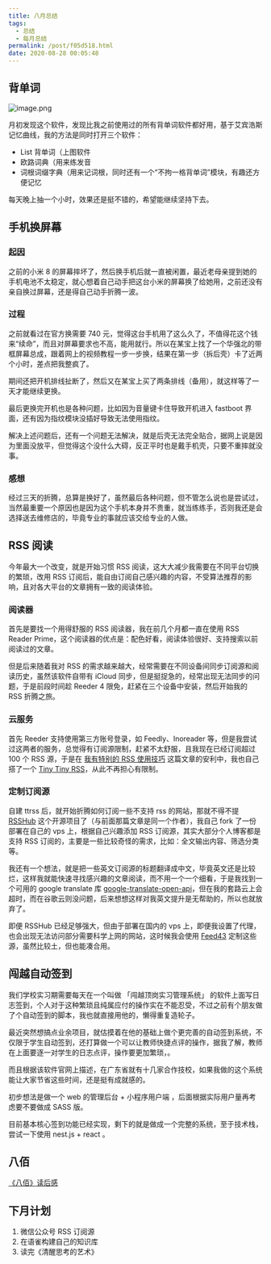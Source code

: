 ```yaml
---
title: 八月总结
tags:
  - 总结
  - 每月总结
permalink: /post/f05d518.html
date: 2020-08-28 00:05:48
---
```


## 背单词

![image.png](https://i.loli.net/2020/08/28/OCf79JkXbP4vQUw.png)

月初发现这个软件，发现比我之前使用过的所有背单词软件都好用，基于艾宾浩斯记忆曲线，我的方法是同时打开三个软件：

- List 背单词（上图软件
- 欧路词典（用来练发音
- 词根词缀字典（用来记词根，同时还有一个“不拘一格背单词”模块，有趣还方便记忆

每天晚上抽一个小时，效果还是挺不错的，希望能继续坚持下去。

## 手机换屏幕

### 起因

之前的小米 8 的屏幕摔坏了，然后换手机后就一直被闲置，最近老母亲提到她的手机电池不太稳定，就心想着自己动手把这台小米的屏幕换了给她用，之前还没有亲自换过屏幕，还是得自己动手折腾一波。

### 过程

之前就看过在官方换需要 740 元，觉得这台手机用了这么久了，不值得花这个钱来“续命”，而且对屏幕要求也不高，能用就行。所以在某宝上找了一个华强北的带框屏幕总成，跟着网上的视频教程一步一步换，结果在第一步（拆后壳）卡了近两个小时，差点把我整疯了。

期间还把开机排线扯断了，然后又在某宝上买了两条排线（备用），就这样等了一天才能继续更换。

最后更换完开机也是各种问题，比如因为音量键卡住导致开机进入 fastboot 界面，还有因为指纹模块没插好导致无法使用指纹。

解决上述问题后，还有一个问题无法解决，就是后壳无法完全贴合，据网上说是因为里面没放平，但觉得这个没什么大碍，反正平时也是戴手机壳，只要不重摔就没事。

### 感想

经过三天的折腾，总算是换好了，虽然最后各种问题，但不管怎么说也是尝试过，当然最重要一个原因也是因为这个手机本身并不贵重，就当练练手，否则我还是会选择送去维修店的，毕竟专业的事就应该交给专业的人做。

## RSS 阅读

今年最大一个改变，就是开始习惯 RSS 阅读，这大大减少我需要在不同平台切换的繁琐，改用 RSS 订阅后，能自由订阅自己感兴趣的内容，不受算法推荐的影响，且对各大平台的文章拥有一致的阅读体验。

### 阅读器

首先是要找一个用得舒服的 RSS 阅读器，我在前几个月都一直在使用 RSS Reader Prime，这个阅读器的优点是：配色好看，阅读体验很好、支持搜索以前阅读过的文章。

但是后来随着我对 RSS 的需求越来越大，经常需要在不同设备间同步订阅源和阅读历史，虽然该软件自带有 iCloud 同步，但是挺捉急的，经常出现无法同步的问题，于是前段时间趁 Reeder 4 限免，赶紧在三个设备中安装，然后开始我的 RSS 折腾之旅。

### 云服务

首先 Reeder 支持使用第三方账号登录，如 Feedly、Inoreader 等，但是我尝试过这两者的服务，总觉得有订阅源限制，赶紧不太舒服，且我现在已经订阅超过 100 个 RSS 源，于是在 [我有特别的 RSS 使用技巧](https://diygod.me/ohmyrss/) 这篇文章的安利中，我也自己搭了一个 [Tiny Tiny RSS](https://github.com/HenryQW/docker-ttrss-plugins)，从此不再担心有限制。

### 定制订阅源

自建 ttrss 后，就开始折腾如何订阅一些不支持 rss 的网站，那就不得不提 [RSSHub](https://docs.rsshub.app/) 这个开源项目了（与前面那篇文章是同一个作者），我自己 fork 了一份部署在自己的 vps 上，根据自己兴趣添加 RSS 订阅源，其实大部分个人博客都是支持 RSS 订阅的，主要是一些比较奇怪的需求，比如：全文输出内容、筛选分类等。

我还有一个想法，就是把一些英文订阅源的标题翻译成中文，毕竟英文还是比较烂，这样我就能快速寻找感兴趣的文章阅读，而不用一个一个细看，于是我找到一个可用的 google translate 库 [google-translate-open-api](https://www.npmjs.com/package/google-translate-open-api)，但在我的套路云上会超时，而在谷歌云则没问题，后来想想这样对我英文提升是无帮助的，所以也就放弃了。

即便 RSSHub 已经足够强大，但由于部署在国内的 vps 上，即便我设置了代理，也会出现无法访问部分需要科学上网的网站，这时候我会使用 [Feed43](https://feed43.com/) 定制这些源，虽然比较土，但也能凑合用。

## 闯越自动签到

我们学校实习期需要每天在一个叫做 「闯越顶岗实习管理系统」 的软件上面写日志签到，个人对于这种繁琐且纯属应付的操作实在不能忍受，不过之前有个朋友做了个自动签到的脚本，我也就直接用他的，懒得重复造轮子。

最近突然想搞点业余项目，就估摸着在他的基础上做个更完善的自动签到系统，不仅限于学生自动签到，还打算做一个可以让教师快捷点评的操作，据我了解，教师在上面要逐一对学生的日志点评，操作要更加繁琐，。

而且根据该软件官网上描述，在广东省就有十几家合作技校，如果我做的这个系统能让大家节省这些时间，还是挺有成就感的。

初步想法是做一个 web 的管理后台 + 小程序用户端 ，后面根据实际用户量再考虑要不要做成 SASS 版。

目前基本核心签到功能已经实现，剩下的就是做成一个完整的系统，至于技术栈，尝试一下使用 nest.js + react 。

## 八佰

[《八佰》读后感](https://4ark.me/posts/ba-bai-review.html)

## 下月计划

1. 微信公众号 RSS 订阅源
2. 在语雀构建自己的知识库
3. 读完《清醒思考的艺术》
